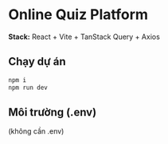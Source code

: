 # Online Quiz Platform

**Stack:** React + Vite + TanStack Query + Axios

## Chạy dự án
```bash
npm i
npm run dev
```

## Môi trường (.env)
(không cần .env)
